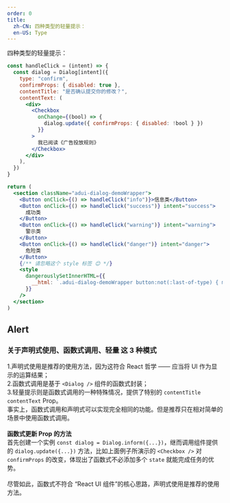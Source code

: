 ```yaml
---
order: 0
title:
  zh-CN: 四种类型的轻量提示：
  en-US: Type
---
```


四种类型的轻量提示：

```jsx
const handleClick = (intent) => {
  const dialog = Dialog[intent]({
    type: "confirm",
    confirmProps: { disabled: true },
    contentTitle: "是否确认提交你的修改？",
    contentText: (
      <div>
        <Checkbox
          onChange={(bool) => {
            dialog.update({ confirmProps: { disabled: !bool } })
          }}
        >
          我已阅读《广告投放规则》
        </Checkbox>
      </div>
    ),
  })
}

return (
  <section className="adui-dialog-demoWrapper">
    <Button onClick={() => handleClick("info")}>信息类</Button>
    <Button onClick={() => handleClick("success")} intent="success">
      成功类
    </Button>
    <Button onClick={() => handleClick("warning")} intent="warning">
      警示类
    </Button>
    <Button onClick={() => handleClick("danger")} intent="danger">
      危险类
    </Button>
    {/** 请忽略这个 style 标签 😊 */}
    <style
      dangerouslySetInnerHTML={{
        __html: `.adui-dialog-demoWrapper button:not(:last-of-type) { margin-right: 16px; }`,
      }}
    />
  </section>
)
```

## Alert

### 关于声明式使用、函数式调用、轻量 这 3 种模式

1.声明式使用是推荐的使用方法，因为这符合 React 哲学 —— 应当将 UI 作为显示的运算结果；  
2.函数式调用是基于 `<Dialog />` 组件的函数式封装；  
3.轻量提示则是函数式调用的一种特殊情况，提供了特别的 `contentTitle` `contentText` Prop。  
事实上，函数式调用和声明式可以实现完全相同的功能。但是推荐只在相对简单的场景中使用函数式调用。 <br /><br />
**函数式更新 Prop 的方法**  
首先创建一个实例 `const dialog = Dialog.inform({...})`，继而调用组件提供的 `dialog.update({...})` 方法，比如上面例子所演示的 `<Checkbox />` 对 `confirmProps` 的改变，体现出了函数式不必添加多个 `state` 就能完成任务的优势。<br />  
尽管如此，函数式不符合 “React UI 组件”的核心思路，声明式使用是推荐的使用方法。
